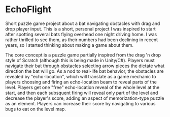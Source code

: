 # EchoFlight
 Short puzzle game project about a bat navigating obstacles with drag and drop player input. 
This is a short, personal project I was inspired to start after spotting several bats flying overhead one night driving home. I was rather thrilled to see them, as their numbers had been declining in recent years, so I started thinking about making a game about them.

The core concept is a puzzle game partially inspired from the drag 'n drop style of Scratch (although this is being made in Unity/C#). Players must navigate their bat through obstacles selecting arrow pieces the dictate what direction the bat will go. As a nod to real-life bat behavior, the obstacles are revealed by "echo-location", which will translate as a game mechanic to players choosing and firing an echo-location beam to reveal parts of the level. Players get one "free" echo-location reveal of the whole level at the start, and then each subsquent firing will reveal only part of the level and decrease the player's score, adding an aspect of memorization-type puzzle as an element. Players can increase their score by navigating to various bugs to eat on the level map.
